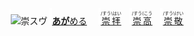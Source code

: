 <kbd><img src="lv1.svg" width="2" height="24"><img src="https://glyphwiki.org/glyph/u5d07.svg" width="24" height="24" alt="崇"></kbd><kbd>スウ゚</div></kbd> <img src="lv1.svg">[**あが**める](https://jisho.org/search/崇める)　 <img src="lv0.svg">[<ruby>崇拝<rt>/すう\\はい</rt></ruby>](https://jisho.org/search/崇拝)</ins>　<img src="lv1.svg">[<ruby>崇高<rt>/すう(こう</rt></ruby>](https://jisho.org/search/崇高)　<img src="lv2.svg">[<ruby>崇敬<rt>/すう\\けい</rt></ruby>](https://jisho.org/search/崇敬)



